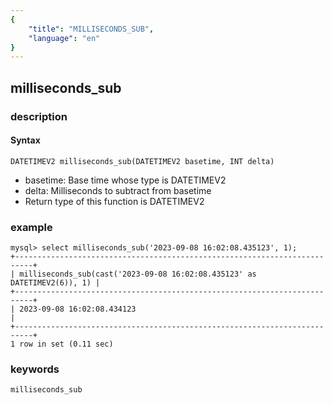 ```yaml
---
{
    "title": "MILLISECONDS_SUB",
    "language": "en"
}
---
```


<!-- 
Licensed to the Apache Software Foundation (ASF) under one
or more contributor license agreements.  See the NOTICE file
distributed with this work for additional information
regarding copyright ownership.  The ASF licenses this file
to you under the Apache License, Version 2.0 (the
"License"); you may not use this file except in compliance
with the License.  You may obtain a copy of the License at

  http://www.apache.org/licenses/LICENSE-2.0

Unless required by applicable law or agreed to in writing,
software distributed under the License is distributed on an
"AS IS" BASIS, WITHOUT WARRANTIES OR CONDITIONS OF ANY
KIND, either express or implied.  See the License for the
specific language governing permissions and limitations
under the License.
-->

## milliseconds_sub
### description
#### Syntax

`DATETIMEV2 milliseconds_sub(DATETIMEV2 basetime, INT delta)`
- basetime: Base time whose type is DATETIMEV2
- delta: Milliseconds to subtract from basetime
- Return type of this function is DATETIMEV2

### example
```
mysql> select milliseconds_sub('2023-09-08 16:02:08.435123', 1);
+--------------------------------------------------------------------------+
| milliseconds_sub(cast('2023-09-08 16:02:08.435123' as DATETIMEV2(6)), 1) |
+--------------------------------------------------------------------------+
| 2023-09-08 16:02:08.434123                                               |
+--------------------------------------------------------------------------+
1 row in set (0.11 sec)
```


### keywords
    milliseconds_sub

    